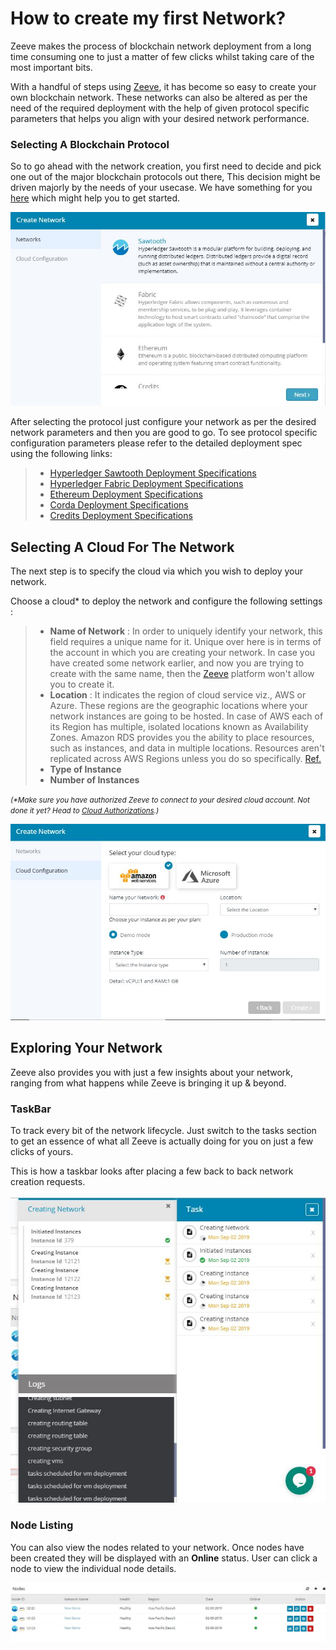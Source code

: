 # How to create my first Network?

Zeeve makes the process of blockchain network deployment from a long time consuming one to just a matter of few clicks whilst taking care of the most important bits.

With a handful of steps using [Zeeve](https://zeeve.io), it has become so easy to create your own blockchain network. These networks can also be altered as per the need of the required deployment with the help of  given protocol specific parameters that helps you align with your desired network performance.

<!-- Currently we have restricted for below mentioned with which user can create the Blockchain network. Initially you should choose your blockchain platform -->


### Selecting A Blockchain Protocol

So to go ahead with the network creation, you first need to decide and pick one out of the major blockchain protocols out there, This decision might be driven majorly by the needs of your usecase. We have something for you [here](./Blockchain_Protocols.md) which might help you to get started.
<!-- 
> *   [Hyperledger Sawtooth](./Glossary.html#hyperledger-sawtooth)
> *   [Hyperledger Fabric](./Glossary.html#hyperledger-fabric)
> *   [Ethereum](./Glossary.html#ethereum)
> *   [Credits](./Glossary.html#credits)
> *   [Corda](./Glossary.html#corda) -->

![](images/CreateNetworkPage.JPG)

After selecting the protocol just configure your network as per the desired network parameters and then you are good to go. To see protocol specific configuration parameters please refer to the detailed deployment spec using the following links:
<!-- These are the logs coming while creating a [network](./Glossary.md) -->

> *   [Hyperledger Sawtooth Deployment Specifications](./HyperledgerSawtooth.md)
> *   [Hyperledger Fabric Deployment Specifications](./HyperledgerFabric.md)
> *   [Ethereum  Deployment Specifications](./Ethereum.md)
> *   [Corda Deployment Specifications](./Corda.md)
> *   [Credits Deployment Specifications](./Credits.md)


## Selecting A Cloud For The Network

The next step is to specify the cloud via which you wish to deploy your network.

<!--   Here multiple cloud network available users can choose the cloud as per choice. -->
  Choose a cloud* to deploy the network and configure the following settings :

> *   **Name of Network** : In order to uniquely identify your network, this field requires a unique name for it. Unique over here is in terms of the account in which you are creating your network. In case you have created some network earlier, and now you are trying to create with the same name, then the [Zeeve](https://zeeve.io) platform won't allow you to create it.
> *   **Location** : It indicates the region of cloud service viz., AWS or Azure. These regions are the geographic locations where your network instances are going to be hosted. In case of AWS each of its Region has multiple, isolated locations known as Availability Zones. Amazon RDS provides you the ability to place resources, such as instances, and data in multiple locations. Resources aren't replicated across AWS Regions unless you do so specifically. [Ref.](https://docs.aws.amazon.com/AmazonRDS/latest/UserGuide/Concepts.RegionsAndAvailabilityZones.html)
> *   **Type of Instance**
> *   **Number of Instances**

<i><small>(*Make sure you have authorized Zeeve to connect to your desired cloud account. Not done it yet? Head to [Cloud Authorizations](./cloud_authorization).)</small></i>

![](images/CloudConfigurationPage.JPG)

## Exploring Your Network

Zeeve also provides you with just a few insights about your network, ranging from what happens while Zeeve is bringing it up & beyond. 

### TaskBar
To track every bit of the network lifecycle. Just switch to the tasks section to get an essence of what all Zeeve is actually doing for you on just a few clicks of yours.

This is how a taskbar looks after placing a few back to back network creation requests.
<!-- These are the logs coming while creating a [network](./Glossary.md) -->

![](images/NetworkingCreationPage.JPG)

### Node Listing

You can also view the nodes related to your network. Once nodes have been created they will be displayed with an **Online** status. User can click a node to view the individual node details.

![](images/NodesPage.JPG)
